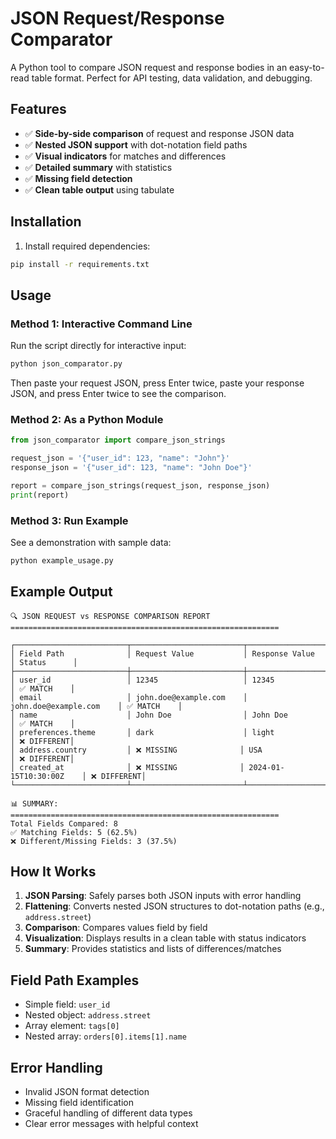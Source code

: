 # JSON Request/Response Comparator

A Python tool to compare JSON request and response bodies in an easy-to-read table format. Perfect for API testing, data validation, and debugging.

## Features

- ✅ **Side-by-side comparison** of request and response JSON data
- ✅ **Nested JSON support** with dot-notation field paths
- ✅ **Visual indicators** for matches and differences
- ✅ **Detailed summary** with statistics
- ✅ **Missing field detection** 
- ✅ **Clean table output** using tabulate

## Installation

1. Install required dependencies:
```bash
pip install -r requirements.txt
```

## Usage

### Method 1: Interactive Command Line

Run the script directly for interactive input:

```bash
python json_comparator.py
```

Then paste your request JSON, press Enter twice, paste your response JSON, and press Enter twice to see the comparison.

### Method 2: As a Python Module

```python
from json_comparator import compare_json_strings

request_json = '{"user_id": 123, "name": "John"}'
response_json = '{"user_id": 123, "name": "John Doe"}'

report = compare_json_strings(request_json, response_json)
print(report)
```

### Method 3: Run Example

See a demonstration with sample data:

```bash
python example_usage.py
```

## Example Output

```
🔍 JSON REQUEST vs RESPONSE COMPARISON REPORT
============================================================

┌─────────────────────────┬─────────────────────────┬─────────────────────────┬─────────────┐
│ Field Path              │ Request Value           │ Response Value          │ Status      │
├─────────────────────────┼─────────────────────────┼─────────────────────────┼─────────────┤
│ user_id                 │ 12345                   │ 12345                   │ ✅ MATCH    │
│ email                   │ john.doe@example.com    │ john.doe@example.com    │ ✅ MATCH    │
│ name                    │ John Doe                │ John Doe                │ ✅ MATCH    │
│ preferences.theme       │ dark                    │ light                   │ ❌ DIFFERENT│
│ address.country         │ ❌ MISSING              │ USA                     │ ❌ DIFFERENT│
│ created_at              │ ❌ MISSING              │ 2024-01-15T10:30:00Z    │ ❌ DIFFERENT│
└─────────────────────────┴─────────────────────────┴─────────────────────────┴─────────────┘

📊 SUMMARY:
============================================================
Total Fields Compared: 8
✅ Matching Fields: 5 (62.5%)
❌ Different/Missing Fields: 3 (37.5%)
```

## How It Works

1. **JSON Parsing**: Safely parses both JSON inputs with error handling
2. **Flattening**: Converts nested JSON structures to dot-notation paths (e.g., `address.street`)
3. **Comparison**: Compares values field by field
4. **Visualization**: Displays results in a clean table with status indicators
5. **Summary**: Provides statistics and lists of differences/matches

## Field Path Examples

- Simple field: `user_id`
- Nested object: `address.street`
- Array element: `tags[0]`
- Nested array: `orders[0].items[1].name`

## Error Handling

- Invalid JSON format detection
- Missing field identification
- Graceful handling of different data types
- Clear error messages with helpful context